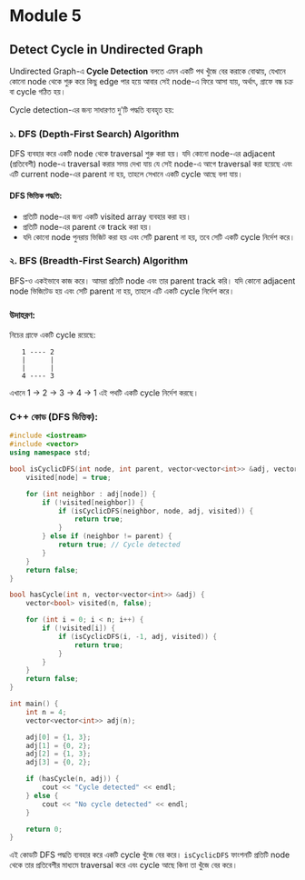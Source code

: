 # Module 5

## Detect Cycle in Undirected Graph

Undirected Graph-এ **Cycle Detection** বলতে এমন একটি পথ খুঁজে বের করাকে বোঝায়, যেখানে কোনো node থেকে শুরু করে কিছু edge পার হয়ে আবার সেই node-এ ফিরে আসা যায়, অর্থাৎ, গ্রাফে বন্ধ চক্র বা cycle গঠিত হয়।

Cycle detection-এর জন্য সাধারণত দু'টি পদ্ধতি ব্যবহৃত হয়:

### ১. **DFS (Depth-First Search) Algorithm**

DFS ব্যবহার করে একটি node থেকে traversal শুরু করা হয়। যদি কোনো node-এর adjacent (প্রতিবেশী) node-এ traversal করার সময় দেখা যায় যে সেই node-এ আগে traversal করা হয়েছে এবং এটি current node-এর parent না হয়, তাহলে সেখানে একটি cycle আছে বলা যায়।

#### DFS ভিত্তিক পদ্ধতি:

- প্রতিটি node-এর জন্য একটি visited array ব্যবহার করা হয়।
- প্রতিটি node-এর parent কে track করা হয়।
- যদি কোনো node পুনরায় ভিজিট করা হয় এবং সেটি parent না হয়, তবে সেটি একটি cycle নির্দেশ করে।

### ২. **BFS (Breadth-First Search) Algorithm**

BFS-ও একইভাবে কাজ করে। আমরা প্রতিটি node এবং তার parent track করি। যদি কোনো adjacent node ভিজিটেড হয় এবং সেটি parent না হয়, তাহলে এটি একটি cycle নির্দেশ করে।

### উদাহরণ:

নিচের গ্রাফে একটি cycle রয়েছে:

```
   1 ---- 2
   |      |
   |      |
   4 ---- 3
```

এখানে 1 → 2 → 3 → 4 → 1 এই পথটি একটি cycle নির্দেশ করছে।

### C++ কোড (DFS ভিত্তিক):

```cpp
#include <iostream>
#include <vector>
using namespace std;

bool isCyclicDFS(int node, int parent, vector<vector<int>> &adj, vector<bool> &visited) {
    visited[node] = true;

    for (int neighbor : adj[node]) {
        if (!visited[neighbor]) {
            if (isCyclicDFS(neighbor, node, adj, visited)) {
                return true;
            }
        } else if (neighbor != parent) {
            return true; // Cycle detected
        }
    }
    return false;
}

bool hasCycle(int n, vector<vector<int>> &adj) {
    vector<bool> visited(n, false);

    for (int i = 0; i < n; i++) {
        if (!visited[i]) {
            if (isCyclicDFS(i, -1, adj, visited)) {
                return true;
            }
        }
    }
    return false;
}

int main() {
    int n = 4;
    vector<vector<int>> adj(n);

    adj[0] = {1, 3};
    adj[1] = {0, 2};
    adj[2] = {1, 3};
    adj[3] = {0, 2};

    if (hasCycle(n, adj)) {
        cout << "Cycle detected" << endl;
    } else {
        cout << "No cycle detected" << endl;
    }

    return 0;
}
```

এই কোডটি DFS পদ্ধতি ব্যবহার করে একটি cycle খুঁজে বের করে। `isCyclicDFS` ফাংশনটি প্রতিটি node থেকে তার প্রতিবেশীর মাধ্যমে traversal করে এবং cycle আছে কিনা তা খুঁজে বের করে।
